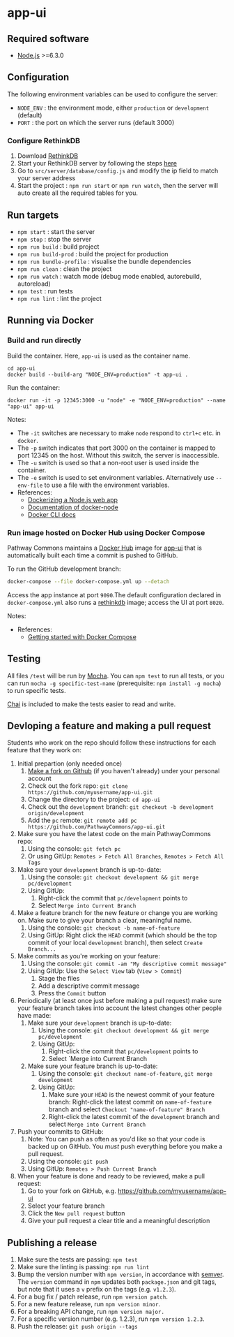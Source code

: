 # app-ui


## Required software

- [Node.js](https://nodejs.org/en/) >=6.3.0



## Configuration

The following environment variables can be used to configure the server:

- `NODE_ENV` : the environment mode, either `production` or `development` (default)
- `PORT` : the port on which the server runs (default 3000)

### Configure RethinkDB
 1. Download [RethinkDB](https://www.rethinkdb.com/docs/install/)
 2. Start your RethinkDB server by following the steps [here](https://www.rethinkdb.com/docs/start-a-server/)
 3. Go to `src/server/database/config.js`  and modify the ip field to match your server address
 4. Start the project : `npm run start` or `npm run watch`, then the server will auto create all the required tables for you. 


## Run targets

- `npm start` : start the server
- `npm stop` : stop the server
- `npm run build` : build project
- `npm run build-prod` : build the project for production
- `npm run bundle-profile` : visualise the bundle dependencies
- `npm run clean` : clean the project
- `npm run watch` : watch mode (debug mode enabled, autorebuild, autoreload)
- `npm test` : run tests
- `npm run lint` : lint the project


## Running via Docker

### Build and run directly

Build the container.  Here, `app-ui` is used as the container name.

```
cd app-ui
docker build --build-arg "NODE_ENV=production" -t app-ui .
```

Run the container:

```
docker run -it -p 12345:3000 -u "node" -e "NODE_ENV=production" --name "app-ui" app-ui
```

Notes:

- The `-it` switches are necessary to make `node` respond to `ctrl+c` etc. in `docker`.
- The `-p` switch indicates that port 3000 on the container is mapped to port 12345 on the host.  Without this switch, the server is inaccessible.
- The `-u` switch is used so that a non-root user is used inside the container.
- The `-e` switch is used to set environment variables.  Alternatively use `--env-file` to use a file with the environment variables.
- References:
  - [Dockerizing a Node.js web app](https://nodejs.org/en/docs/guides/nodejs-docker-webapp/)
  - [Documentation of docker-node](https://github.com/nodejs/docker-node)
  - [Docker CLI docs](https://docs.docker.com/engine/reference/commandline/cli/)


### Run image hosted on Docker Hub using Docker Compose

Pathway Commons maintains a [Docker Hub](https://hub.docker.com/) image for [app-ui](https://hub.docker.com/r/pathwaycommons/app-ui/) that is automatically built each time a commit is pushed to GitHub. 

To run the GitHub development branch:

```sh
docker-compose --file docker-compose.yml up --detach
```

Access the app instance at port `9090`.The default configuration declared in `docker-compose.yml` also runs a [rethinkdb](https://hub.docker.com/_/rethinkdb/) image; access the UI at port `8020`. 

Notes:
- References:
  - [Getting started with Docker Compose](https://docs.docker.com/compose/gettingstarted/)


## Testing

All files `/test` will be run by [Mocha](https://mochajs.org/).  You can `npm test` to run all tests, or you can run `mocha -g specific-test-name` (prerequisite: `npm install -g mocha`) to run specific tests.

[Chai](http://chaijs.com/) is included to make the tests easier to read and write.


## Devloping a feature and making a pull request

Students who work on the repo should follow these instructions for each feature that they work on:

1. Initial prepartion (only needed once)
    1. [Make a fork on Github](https://github.com/PathwayCommons/app-ui#fork-destination-box) (if you haven't already) under your personal account
    1. Check out the fork repo: `git clone https://github.com/myusername/app-ui.git`
    1. Change the directory to the project: `cd app-ui`
    1. Check out the `development` branch: `git checkout -b development origin/development`
    1. Add the `pc` remote: `git remote add pc https://github.com/PathwayCommons/app-ui.git`
1. Make sure you have the latest code on the main PathwayCommons repo:
    1. Using the console: `git fetch pc`
    1. Or using GitUp: `Remotes > Fetch All Branches`, `Remotes > Fetch All Tags`
1. Make sure your `development` branch is up-to-date:
    1. Using the console: `git checkout development && git merge pc/development`
    1. Using GitUp:
        1. Right-click the commit that `pc/development` points to
        1. Select `Merge into Current Branch`
  1. Make a feature branch for the new feature or change you are working on.  Make sure to give your branch a clear, meaningful name.
      1. Using the console: `git checkout -b name-of-feature`
      1. Using GitUp: Right click the `HEAD` commit (which should be the top commit of your local `development` branch), then select `Create Branch...`
1. Make commits as you're working on your feature:
    1. Using the console: `git commit -am "My descriptive commit message"`
    1. Using GitUp: Use the `Select View` tab (`View > Commit`)
        1. Stage the files
        1. Add a descriptive commit message
        1. Press the `Commit` button
1. Periodically (at least once just before making a pull request) make sure your feature branch takes into account the latest changes other people have made:
    1. Make sure your `development` branch is up-to-date:
        1. Using the console: `git checkout development && git merge pc/development`
        1. Using GitUp:
            1. Right-click the commit that `pc/development` points to
            1. Select `Merge into Current Branch
    1. Make sure your feature branch is up-to-date:
        1. Using the console: `git checkout name-of-feature`, `git merge development`
        1. Using GitUp:
            1. Make sure your `HEAD` is the newest commit of your feature branch: Right-click the latest commit on `name-of-feature` branch and select `Checkout "name-of-feature" Branch`
            1. Right-click the latest commit of the `development` branch and select `Merge into Current Branch` 
1. Push your commits to GitHub:
    1. Note: You can push as often as you'd like so that your code is backed up on GitHub.  You *must* push everything before you make a pull request.
    1. Using the console: `git push`
    1. Using GitUp: `Remotes > Push Current Branch`
1. When your feature is done and ready to be reviewed, make a pull request:
    1. Go to your fork on GitHub, e.g. https://github.com/myusername/app-ui
    1. Select your feature branch
    1. Click the `New pull request` button
    1. Give your pull request a clear title and a meaningful description

## Publishing a release

1. Make sure the tests are passing: `npm test`
1. Make sure the linting is passing: `npm run lint`
1. Bump the version number with `npm version`, in accordance with [semver](http://semver.org/).  The `version` command in `npm` updates both `package.json` and git tags, but note that it uses a `v` prefix on the tags (e.g. `v1.2.3`).
  1. For a bug fix / patch release, run `npm version patch`.
  1. For a new feature release, run `npm version minor`.
  1. For a breaking API change, run `npm version major.`
  1. For a specific version number (e.g. 1.2.3), run `npm version 1.2.3`.
1. Push the release: `git push origin --tags`

